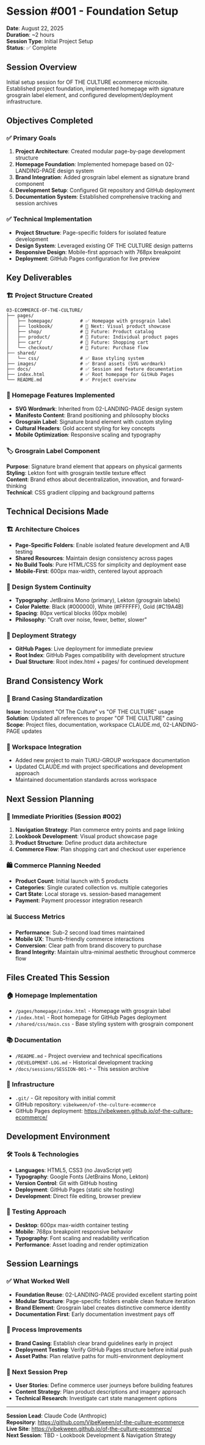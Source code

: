 # Session #001 - Foundation Setup
**Date**: August 22, 2025  
**Duration**: ~2 hours  
**Session Type**: Initial Project Setup  
**Status**: ✅ Complete

## Session Overview

Initial setup session for OF THE CULTURE ecommerce microsite. Established project foundation, implemented homepage with signature grosgrain label element, and configured development/deployment infrastructure.

## Objectives Completed

### ✅ Primary Goals
1. **Project Architecture**: Created modular page-by-page development structure
2. **Homepage Foundation**: Implemented homepage based on 02-LANDING-PAGE design system
3. **Brand Integration**: Added grosgrain label element as signature brand component
4. **Development Setup**: Configured Git repository and GitHub deployment
5. **Documentation System**: Established comprehensive tracking and session archives

### ✅ Technical Implementation
- **Project Structure**: Page-specific folders for isolated feature development
- **Design System**: Leveraged existing OF THE CULTURE design patterns
- **Responsive Design**: Mobile-first approach with 768px breakpoint
- **Deployment**: GitHub Pages configuration for live preview

## Key Deliverables

### 🏗️ Project Structure Created
```
03-ECOMMERCE-OF-THE-CULTURE/
├── pages/
│   ├── homepage/          # ✅ Homepage with grosgrain label
│   ├── lookbook/          # 🎯 Next: Visual product showcase
│   ├── shop/              # 🎯 Future: Product catalog
│   ├── product/           # 🎯 Future: Individual product pages
│   ├── cart/              # 🎯 Future: Shopping cart
│   └── checkout/          # 🎯 Future: Purchase flow
├── shared/
│   └── css/               # ✅ Base styling system
├── images/                # ✅ Brand assets (SVG wordmark)
├── docs/                  # ✅ Session and feature documentation
├── index.html             # ✅ Root homepage for GitHub Pages
└── README.md              # ✅ Project overview
```

### 🎨 Homepage Features Implemented
- **SVG Wordmark**: Inherited from 02-LANDING-PAGE design system
- **Manifesto Content**: Brand positioning and philosophy blocks
- **Grosgrain Label**: Signature brand element with custom styling
- **Cultural Headers**: Gold accent styling for key concepts
- **Mobile Optimization**: Responsive scaling and typography

### 🏷️ Grosgrain Label Component
**Purpose**: Signature brand element that appears on physical garments  
**Styling**: Lekton font with grosgrain textile texture effect  
**Content**: Brand ethos about decentralization, innovation, and forward-thinking  
**Technical**: CSS gradient clipping and background patterns

## Technical Decisions Made

### 🏗️ Architecture Choices
- **Page-Specific Folders**: Enable isolated feature development and A/B testing
- **Shared Resources**: Maintain design consistency across pages
- **No Build Tools**: Pure HTML/CSS for simplicity and deployment ease
- **Mobile-First**: 600px max-width, centered layout approach

### 🎨 Design System Continuity
- **Typography**: JetBrains Mono (primary), Lekton (grosgrain labels)
- **Color Palette**: Black (#000000), White (#FFFFFF), Gold (#C19A4B)
- **Spacing**: 80px vertical blocks (60px mobile)
- **Philosophy**: "Craft over noise, fewer, better, slower"

### 🚀 Deployment Strategy
- **GitHub Pages**: Live deployment for immediate preview
- **Root Index**: GitHub Pages compatibility with development structure
- **Dual Structure**: Root index.html + pages/ for continued development

## Brand Consistency Work

### 📝 Brand Casing Standardization
**Issue**: Inconsistent "Of The Culture" vs "OF THE CULTURE" usage  
**Solution**: Updated all references to proper "OF THE CULTURE" casing  
**Scope**: Project files, documentation, workspace CLAUDE.md, 02-LANDING-PAGE updates

### 📁 Workspace Integration
- Added new project to main TUKU-GROUP workspace documentation
- Updated CLAUDE.md with project specifications and development approach
- Maintained documentation standards across workspace

## Next Session Planning

### 🎯 Immediate Priorities (Session #002)
1. **Navigation Strategy**: Plan commerce entry points and page linking
2. **Lookbook Development**: Visual product showcase page
3. **Product Structure**: Define product data architecture
4. **Commerce Flow**: Plan shopping cart and checkout user experience

### 🛍️ Commerce Planning Needed
- **Product Count**: Initial launch with 5 products
- **Categories**: Single curated collection vs. multiple categories
- **Cart State**: Local storage vs. session-based management
- **Payment**: Payment processor integration research

### 📊 Success Metrics
- **Performance**: Sub-2 second load times maintained
- **Mobile UX**: Thumb-friendly commerce interactions
- **Conversion**: Clear path from brand discovery to purchase
- **Brand Integrity**: Maintain ultra-minimal aesthetic throughout commerce flow

## Files Created This Session

### 🏠 Homepage Implementation
- `/pages/homepage/index.html` - Homepage with grosgrain label
- `/index.html` - Root homepage for GitHub Pages deployment
- `/shared/css/main.css` - Base styling system with grosgrain component

### 📚 Documentation
- `/README.md` - Project overview and technical specifications
- `/DEVELOPMENT-LOG.md` - Historical development tracking
- `/docs/sessions/SESSION-001-*` - This session archive

### 🔧 Infrastructure
- `.git/` - Git repository with initial commit
- GitHub repository: `vibekween/of-the-culture-ecommerce`
- GitHub Pages deployment: https://vibekween.github.io/of-the-culture-ecommerce/

## Development Environment

### 🛠️ Tools & Technologies
- **Languages**: HTML5, CSS3 (no JavaScript yet)
- **Typography**: Google Fonts (JetBrains Mono, Lekton)
- **Version Control**: Git with GitHub hosting
- **Deployment**: GitHub Pages (static site hosting)
- **Development**: Direct file editing, browser preview

### 📱 Testing Approach
- **Desktop**: 600px max-width container testing
- **Mobile**: 768px breakpoint responsive behavior
- **Typography**: Font scaling and readability verification
- **Performance**: Asset loading and render optimization

## Session Learnings

### ✅ What Worked Well
- **Foundation Reuse**: 02-LANDING-PAGE provided excellent starting point
- **Modular Structure**: Page-specific folders enable clean feature iteration
- **Brand Element**: Grosgrain label creates distinctive commerce identity
- **Documentation First**: Early documentation investment pays off

### 🔄 Process Improvements
- **Brand Casing**: Establish clear brand guidelines early in project
- **Deployment Testing**: Verify GitHub Pages structure before initial push
- **Asset Paths**: Plan relative paths for multi-environment deployment

### 🎯 Next Session Prep
- **User Stories**: Define commerce user journeys before building features
- **Content Strategy**: Plan product descriptions and imagery approach
- **Technical Research**: Investigate cart state management options

---

**Session Lead**: Claude Code (Anthropic)  
**Repository**: https://github.com/VibeKween/of-the-culture-ecommerce  
**Live Site**: https://vibekween.github.io/of-the-culture-ecommerce/  
**Next Session**: TBD - Lookbook Development & Navigation Strategy